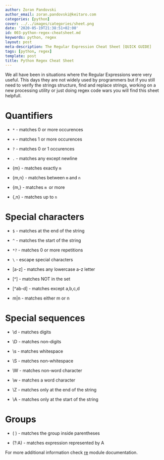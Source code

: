 ```yaml
---
author: Zoran Pandovski
author_email: zoran.pandovski@keitaro.com
categories: [python]
cover: ../../images/categories/sheet.png
date: '2020-05-19T21:38:51+02:00'
id: 003-python-regex-cheatsheet.md
keywords: python, regex
layout: post
meta-description: The Regular Expression Cheat Sheet [QUICK GUIDE]
tags: [python, regex]
template: post
title: Python Regex Cheat Sheet
---
```




We all have been in situations where the Regular Expressions were very useful. This days they are not widely used by programmers but if you still need to verify the strings structure, find and replace strings, working on a new processing utility or just doing regex code wars you will find this sheet helpfull.



# Quantifiers



* `*` - matches 0 or more occurences

* `+` - matches 1 or more occurences 

* `?` - matches 0 or 1 occurences 

* `.` - matches any except newline

* {m} - matches exactly `m`

* {m,n} - matches between `m` and `n`

* {m,} - matches `m `or more

* {,n} - matches up to `n`



# Special characters

* `$` - matches at the end of the string

* `^` - matches the start of the string

* `*?` - matches 0 or more repetitions

* `\` - escape special characters

* [a-z] - matches any lowercase a-z letter

* [^] - matches NOT in the set

* [^ab-d] - matches except a,b,c,d

* m|n - matches either m or n



# Special sequences



* \d - matches digits

* \D - matches non-digits

* \s - matches whitespace

* \S - matches non-whitespace

* \W - matches non-word character

* \w - matches a word character

* \Z - matches only at the end of the string

* \A - matches only at the start of the string



# Groups

* ( ) - matches the group inside parentheses

* (?:A) - matches expression represented by A



For more additional information check [re](https://docs.python.org/3/library/re.html) module documentation.

